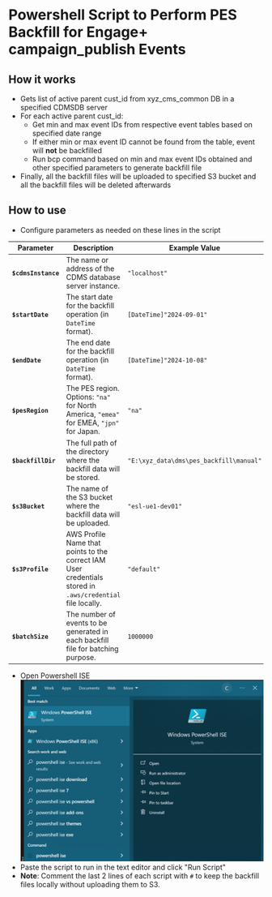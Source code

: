 # Powershell Script to Perform PES Backfill for Engage+ campaign_publish Events

## How it works

- Gets list of active parent cust_id from xyz_cms_common DB in a specified CDMSDB server
- For each active parent cust_id:
    - Get min and max event IDs from respective event tables based on specified date range
    - If either min or max event ID cannot be found from the table, event will <b>not</b> be backfilled
    - Run bcp command based on min and max event IDs obtained and other specified parameters to generate backfill file
- Finally, all the backfill files will be uploaded to specified S3 bucket and all the backfill files will be deleted afterwards

## How to use

- Configure parameters as needed on these lines in the script

| Parameter              | Description                                                               | Example Value                             |
|------------------------|---------------------------------------------------------------------------|-------------------------------------------|
| **`$cdmsInstance`**     | The name or address of the CDMS database server instance.                  | `"localhost"`                             |
| **`$startDate`**        | The start date for the backfill operation (in `DateTime` format).          | `[DateTime]"2024-09-01"`                  |
| **`$endDate`**          | The end date for the backfill operation (in `DateTime` format).            | `[DateTime]"2024-10-08"`                  |
| **`$pesRegion`**        | The PES region. Options: `"na"` for North America, `"emea"` for EMEA, `"jpn"` for Japan. | `"na"`                                    |
| **`$backfillDir`**      | The full path of the directory where the backfill data will be stored.     | `"E:\xyz_data\dms\pes_backfill\manual"`   |
| **`$s3Bucket`**         | The name of the S3 bucket where the backfill data will be uploaded.        | `"esl-ue1-dev01"`                         |
| **`$s3Profile`**         | AWS Profile Name that points to the correct IAM User credentials stored in `.aws/credential` file locally.        | `"default"`                         |
| **`$batchSize`**         | The number of events to be generated in each backfill file for batching purpose.        | `1000000`                         |

- Open Powershell ISE ![alt text](/images/powershell-ise.png)
- Paste the script to run in the text editor and click "Run Script"
- <b>Note</b>: Comment the last 2 lines of each script with `#` to keep the backfill files locally without uploading them to S3.